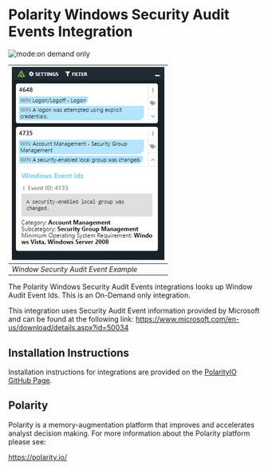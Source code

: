 # Polarity Windows Security Audit Events Integration

![mode:on demand only](https://img.shields.io/badge/mode-on%20demand%20only-blue.svg)

| ![image](./images/overlay-window.png) |
|---|
|*Window Security Audit Event Example*|

The Polarity Windows Security Audit Events integrations looks up Window Audit Event Ids.  This is an On-Demand only integration.

This integration uses Security Audit Event information provided by Microsoft and can be found at the following link: https://www.microsoft.com/en-us/download/details.aspx?id=50034

## Installation Instructions

Installation instructions for integrations are provided on the [PolarityIO GitHub Page](https://polarityio.github.io/).

## Polarity

Polarity is a memory-augmentation platform that improves and accelerates analyst decision making.  For more information about the Polarity platform please see:

https://polarity.io/
